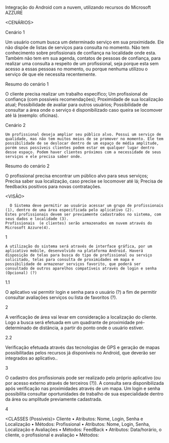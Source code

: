 Integração do Android com a nuvem, utilizando recursos do Microsoft AZZURE

<CENÁRIOS>

Cenário 1

  Um usuário comum busca um determinado serviço em sua proximidade. Ele não dispõe de listas de serviços para consulta no momento. Não tem conhecimento sobre profissionais de confiança na localidade onde esta. Também não tem em sua agenda, contatos de pessoas de confiança, para realizar uma consulta a respeito de um profissional, seja porque esta sem acesso a essas pessoas no momento, ou porque nenhuma utilizou o serviço de que ele necessita recentemente. 


Resumo do cenário 1 

  O cliente precisa realizar um trabalho específico; Um profissional de confiança (com possíveis recomendações); Proximidade de sua localização atual; Possibilidade de avaliar para outros usuários; Possibilidade de consultar a área onde o serviço é disponibilizado caso queira se locomover até lá (exemplo: oficinas).

Cenário 2

 	Um profissional deseja ampliar seu público alvo. Possui um serviço de qualidade, mas não tem muitos meios de se promover no momento. Ele tem possibilidade de se deslocar dentro de um espaço de média amplitude, porém seus possíveis clientes podem estar em qualquer lugar dentro desse espaço. Podem haver clientes próximos com a necessidade de seus serviços e ele precisa saber onde. 
	
Resumo do cenário 2 

  O profissional precisa encontrar um público alvo para seus serviços; Precisa saber sua localização, caso precise se locomover até lá; Precisa de feedbacks positivos para novas contratações.


<VISÃO>
	
	  O Sistema deve permitir ao usuário acessar um grupo de profissionais (1), dentro de uma área especificada pelo aplicativo (2). 
    Estes profissionais devem ser previamente cadastrados no sistema, com seus dados e localidade (3). 
    Profissionais  (e clientes) serão armazenados em nuvem através do Microsoft Azzure(4).

1

	A utilização do sistema será através de interface gráfica, por um aplicativo mobile, desenvolvido na plataforma Android. Haverá disposição de telas para busca do tipo de profissional ou serviço solicitado, telas para consulta de proximidades em mapa e possibilidade de armazenar serviços favorito, que poderá ser consultado de outros aparelhos compatíveis através de login e senha (Opcional) (?)
	
1.1  

  O aplicativo vai permitir login e senha para o usuário (?) a fim de permitir consultar avaliações serviços ou lista de favoritos (?). 


2

  A verificação de área vai levar em consideração a localização do cliente. Logo a busca será efetuada em um quadrante de proximidade pré-determinado de distância, a partir do ponto onde o usuário estiver. 
  

2.2 

  Verificação efetuada através das tecnologias de GPS e geração de mapas possibilitadas pelos recursos já disponíveis no Android, que deverão ser integrados ao aplicativo.. 


3

  O cadastro dos profissionais pode ser realizado pelo próprio aplicativo (ou por acesso externo através de terceiros (?)). A consulta sera disponibilizada após verificação nas proximidades através de um mapa. Um login e senha possibilita consultar oportunidades de trabalho de sua especialidade dentro da área ou amplitude previamente cadastrada.

4 


<CLASSES (Possíveis)>
Cliente
  •	Atributos: Nome, Login, Senha e Localização
  •	Métodos: 
Profissional
  •	Atributos: Nome, Login, Senha, Localização e Avaliações
  •	Métodos: 
FeedBack
  •	Atributos: Data/horário, o cliente, o profissional e avaliação
  •	Métodos: 
